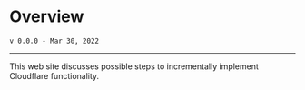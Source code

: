 # Overview

```admonish warning "Work in Progress"
v 0.0.0 - Mar 30, 2022
```
---

This web site discusses possible steps to incrementally  implement Cloudflare functionality.